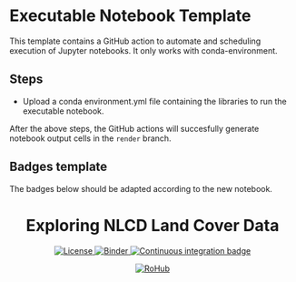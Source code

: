 # Executable Notebook Template

This template contains a GitHub action to automate and scheduling execution of Jupyter notebooks. It only works with conda-environment.

## Steps

* Upload a conda environment.yml file containing the libraries to run the executable notebook.

After the above steps, the GitHub actions will succesfully generate notebook output cells in the `render` branch.

## Badges template
The badges below should be adapted according to the new notebook.

<div align="center">
    <h1>Exploring NLCD Land Cover Data</h1>
</div>

<p align="center">
    <a href="https://github.com/Environmental-DS-Book/template-executable-notebook/blob/main/LICENSE">
        <img alt="License" src="https://img.shields.io/badge/License-MIT-yellow.svg">
    </a>
    <a href="https://mybinder.org/v2/gh/Environmental-DS-Book/template-executable-notebook/main?labpath=template-executable-notebook.ipynb">
        <img alt="Binder" src="https://mybinder.org/badge_logo.svg">
    </a>
    <a href="https://github.com/Environmental-DS-Book/template-executable-notebook/actions/workflows/publish.yml/badge.svg">
        <img alt="Continuous integration badge" src="https://github.com/Environmental-DS-Book/template-executable-notebook/actions/workflows/publish.yml/badge.svg">
    </a>
    <br/>
</p>

<p align="center">
    <a href="https://w3id.org/ro-id/1b8921af-e77f-4ccf-ae38-4813cdceba0f">
        <img alt="RoHub" src="https://img.shields.io/badge/RoHub-FAIR_Executable_Research_Object-2ea44f?logo=Open+Access&logoColor=blue">
    </a>
</p>
